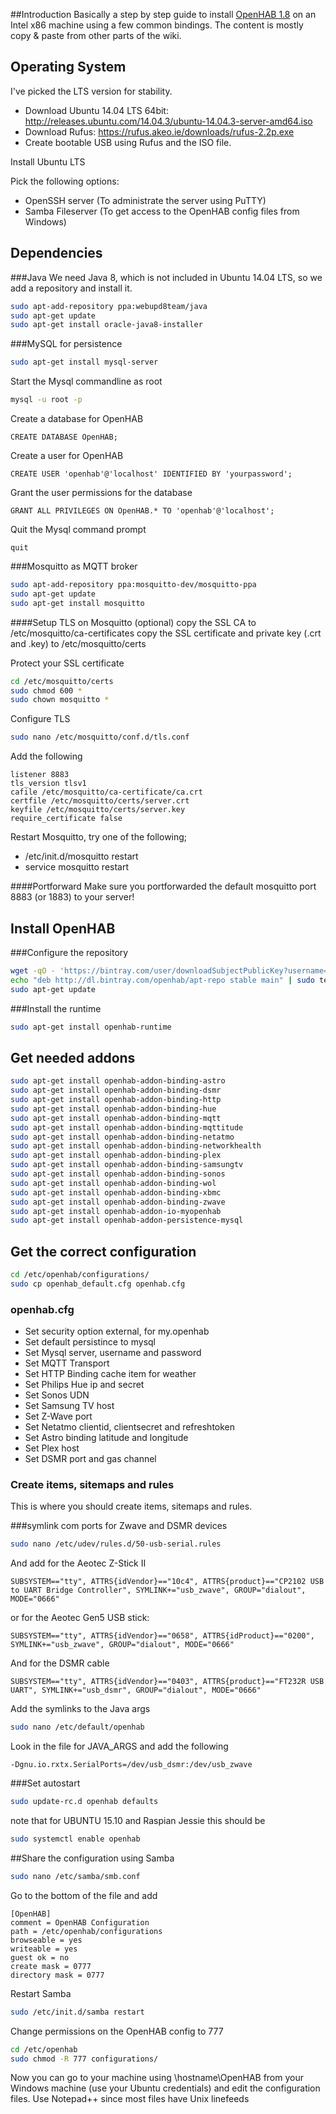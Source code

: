 ##Introduction
Basically a step by step guide to install [OpenHAB 1.8](http://www.openhab.org) on an Intel x86 machine using a few common bindings. 
The content is mostly copy & paste from other parts of the wiki.

## Operating System
I've picked the LTS version for stability.

- Download Ubuntu 14.04 LTS 64bit: http://releases.ubuntu.com/14.04.3/ubuntu-14.04.3-server-amd64.iso
- Download Rufus: https://rufus.akeo.ie/downloads/rufus-2.2p.exe
- Create bootable USB using Rufus and the ISO file.

Install Ubuntu LTS

Pick the following options:
- OpenSSH server (To administrate the server using PuTTY)
- Samba Fileserver (To get access to the OpenHAB config files from Windows)

## Dependencies
###Java
We need Java 8, which is not included in Ubuntu 14.04 LTS, so we add a repository and install it.
```bash
sudo apt-add-repository ppa:webupd8team/java
sudo apt-get update
sudo apt-get install oracle-java8-installer
```

###MySQL for persistence
```bash
sudo apt-get install mysql-server
```

Start the Mysql commandline as root
```bash
mysql -u root -p
```

Create a database for OpenHAB
```
CREATE DATABASE OpenHAB;
```
Create a user for OpenHAB
```
CREATE USER 'openhab'@'localhost' IDENTIFIED BY 'yourpassword';
```
Grant the user permissions for the database
```
GRANT ALL PRIVILEGES ON OpenHAB.* TO 'openhab'@'localhost';
```
Quit the Mysql command prompt
```
quit
```

###Mosquitto as MQTT broker
```bash
sudo apt-add-repository ppa:mosquitto-dev/mosquitto-ppa
sudo apt-get update
sudo apt-get install mosquitto
```

####Setup TLS on Mosquitto (optional)
copy the SSL CA to /etc/mosquitto/ca-certificates
copy the SSL certificate and private key (.crt and .key) to /etc/mosquitto/certs

Protect your SSL certificate
```bash
cd /etc/mosquitto/certs
sudo chmod 600 *
sudo chown mosquitto *
```

Configure TLS
```bash
sudo nano /etc/mosquitto/conf.d/tls.conf
```
Add the following
```
listener 8883
tls_version tlsv1
cafile /etc/mosquitto/ca-certificate/ca.crt
certfile /etc/mosquitto/certs/server.crt
keyfile /etc/mosquitto/certs/server.key
require_certificate false
```

Restart Mosquitto, try one of the following; 
* /etc/init.d/mosquitto restart
* service mosquitto restart

####Portforward
Make sure you portforwarded the default mosquitto port 8883 (or 1883) to your server!  

## Install OpenHAB 
###Configure the repository
```bash
wget -qO - 'https://bintray.com/user/downloadSubjectPublicKey?username=openhab' | sudo apt-key add -
echo "deb http://dl.bintray.com/openhab/apt-repo stable main" | sudo tee /etc/apt/sources.list.d/openhab.list
sudo apt-get update
```

###Install the runtime
```bash
sudo apt-get install openhab-runtime
```

## Get needed addons
```bash
sudo apt-get install openhab-addon-binding-astro
sudo apt-get install openhab-addon-binding-dsmr
sudo apt-get install openhab-addon-binding-http
sudo apt-get install openhab-addon-binding-hue
sudo apt-get install openhab-addon-binding-mqtt
sudo apt-get install openhab-addon-binding-mqttitude
sudo apt-get install openhab-addon-binding-netatmo
sudo apt-get install openhab-addon-binding-networkhealth
sudo apt-get install openhab-addon-binding-plex
sudo apt-get install openhab-addon-binding-samsungtv
sudo apt-get install openhab-addon-binding-sonos
sudo apt-get install openhab-addon-binding-wol
sudo apt-get install openhab-addon-binding-xbmc
sudo apt-get install openhab-addon-binding-zwave
sudo apt-get install openhab-addon-io-myopenhab
sudo apt-get install openhab-addon-persistence-mysql
```

## Get the correct configuration
```bash
cd /etc/openhab/configurations/
sudo cp openhab_default.cfg openhab.cfg
```

### openhab.cfg
- Set security option external, for my.openhab
- Set default persistince to mysql
- Set Mysql server, username and password
- Set MQTT Transport
- Set HTTP Binding cache item for weather
- Set Philips Hue ip and secret
- Set Sonos UDN
- Set Samsung TV host
- Set Z-Wave port
- Set Netatmo clientid, clientsecret and refreshtoken
- Set Astro binding latitude and longitude 
- Set Plex host
- Set DSMR port and gas channel

### Create items, sitemaps and rules
This is where you should create items, sitemaps and rules.

###symlink com ports for Zwave and DSMR devices
```bash
sudo nano /etc/udev/rules.d/50-usb-serial.rules
```
And add for the Aeotec Z-Stick II
```
SUBSYSTEM=="tty", ATTRS{idVendor}=="10c4", ATTRS{product}=="CP2102 USB to UART Bridge Controller", SYMLINK+="usb_zwave", GROUP="dialout", MODE="0666"
```
or for the Aeotec Gen5 USB stick:
```
SUBSYSTEM=="tty", ATTRS{idVendor}=="0658", ATTRS{idProduct}=="0200", SYMLINK+="usb_zwave", GROUP="dialout", MODE="0666"
```

And for the DSMR cable
```
SUBSYSTEM=="tty", ATTRS{idVendor}=="0403", ATTRS{product}=="FT232R USB UART", SYMLINK+="usb_dsmr", GROUP="dialout", MODE="0666"
```
Add the symlinks to the Java args
```bash
sudo nano /etc/default/openhab
```
Look in the file for JAVA_ARGS and add the following
```
-Dgnu.io.rxtx.SerialPorts=/dev/usb_dsmr:/dev/usb_zwave
```

###Set autostart
```bash
sudo update-rc.d openhab defaults
```
note that for UBUNTU 15.10 and Raspian Jessie this should be
```bash
sudo systemctl enable openhab
```

##Share the configuration using Samba
```bash
sudo nano /etc/samba/smb.conf
```
Go to the bottom of the file and add
```
[OpenHAB]
comment = OpenHAB Configuration
path = /etc/openhab/configurations
browseable = yes
writeable = yes
guest ok = no
create mask = 0777
directory mask = 0777
```
Restart Samba
```bash
sudo /etc/init.d/samba restart
```
Change permissions on the OpenHAB config to 777
```bash
cd /etc/openhab
sudo chmod -R 777 configurations/
```

Now you can go to your machine using \\hostname\OpenHAB from your Windows machine (use your Ubuntu credentials) and edit the configuration files.
Use Notepad++ since most files have Unix linefeeds